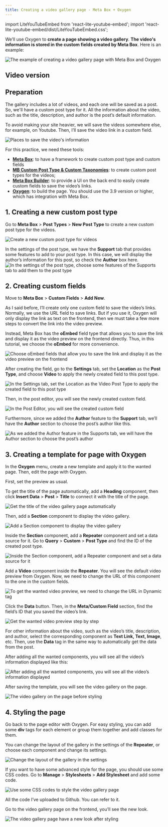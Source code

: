 ```yaml
---
title: Creating a video gallery page - Meta Box + Oxygen
---
```


import LiteYouTubeEmbed from 'react-lite-youtube-embed';
import 'react-lite-youtube-embed/dist/LiteYouTubeEmbed.css';

We’ll use Oxygen to **create a page showing a video gallery**. **The video's information is stored in the custom fields created by Meta Box**. Here is an example:

![The example of creating a video gallery page with Meta Box and Oxygen](https://i.imgur.com/xg6ygqB.png)

## Video version

<LiteYouTubeEmbed id='rs2kJI8NZYQ' />

## Preparation

The gallery includes a lot of videos, and each one will be saved as a post. So, we'll have a custom post type for it. All the information about the video, such as the title, description, and author is the post’s default information.

To avoid making your site heavier, we will save the videos somewhere else, for example, on Youtube. Then, I’ll save the video link in a custom field.

![Places to save the video's information](https://i.imgur.com/yBa2unw.png)

For this practice, we need these tools:

* **[Meta Box](https://metabox.io)**: to have a framework to create custom post type and custom fields
* **[MB Custom Post Type & Custom Taxonomies](https://metabox.io/plugins/custom-post-type/)**: to create custom post types for the videos;
* **[Meta Box Builder](https://metabox.io/plugins/meta-box-builder/)**: to provide a UI on the back end to easily create custom fields to save the video’s links.
* **[Oxygen](https://oxygenbuilder.com/)**: to build the page. You should use the 3.9 version or higher, which has integration with Meta Box.

## 1. Creating a new custom post type

Go to **Meta Box** > **Post Types** > **New Post Type** to create a new custom post type for the videos.

![Create a new custom post type for videos](https://i.imgur.com/Ddma0xi.png)

In the settings of the post type, we have the **Support** tab that provides some features to add to your post type. In this case, we will display the author’s information for this post, so check the **Author** box here.
![In the settings of the post type, choose some features of the Supports tab to add them to the post type](https://i.imgur.com/qSceLhJ.png)

## 2. Creating custom fields

Move to **Meta Box** > **Custom Fields** > **Add New**.

As I said before, I’ll create only one custom field to save the video’s links. Normally, we use the URL field to save links. But if you use it, Oxygen will only display the link as text on the frontend, then we must take a few more steps to convert the link into the video preview.

Instead, Meta Box has the **oEmbed** field type that allows you to save the link and display it as the video preview on the frontend directly. Thus, in this tutorial, we choose the **oEmbed** for more convenience.

![Choose oEmbed fields that allow you to save the link and display it as the video preview on the frontend](https://i.imgur.com/3Q52CkV.png)

After creating the field, go to the **Settings** tab, set the **Location** as the **Post Type**, and choose **Video** to apply the newly created field to this post type.

![In the Settings tab, set the Location as the Video Post Type to apply the created field to this post type](https://i.imgur.com/yh6aob5.png)

Then, in the post editor, you will see the newly created custom field.

![In the Post Editor, you will see the created custom field](https://i.imgur.com/FM7J0e6.png)

Furthermore, since we added the **Author** feature to the **Support** tab, we’ll have the **Author** section to choose the post’s author like this.

![As we added the Author feature in the Supports tab, we will have the Author section to choose the post’s author](https://i.imgur.com/UkjEHH1.png)

## 3. Creating a template for page with Oxygen

In the **Oxygen** menu, create a new template and apply it to the wanted page. Then, edit the page with Oxygen.

First, set the preview as usual.

To get the title of the page automatically, add a **Heading** component, then click **Insert Data** > **Post** > **Title** to connect it with the title of the page.

![Get the title of the video gallery page automatically](https://i.imgur.com/gR1Xwe8.gif)

Then, add a **Section** component to display the video gallery.

![Add a Section component to display the video gallery](https://i.imgur.com/ajscNU2.png)

Inside the **Section** component, add a **Repeater** component and set a data source for it. Go to **Query** > **Custom** > **Post Type** and find the ID of the created post type.

![Inside the Section component, add a Repeater component and set a data source for it](https://i.imgur.com/MVf3BNJ.gif)

Add a **Video** component inside the **Repeater**. You will see the default video preview from Oxygen. Now, we need to change the URL of this component to the one in the custom fields.

![To get the wanted video preview, we need to change the URL in Dynamic tag](https://i.imgur.com/7rgAiUf.png)

Click the **Data** button. Then, in the **Meta/Custom Field** section, find the field’s ID that you saved the video’s link.

![Get the wanted video preview step by step](https://i.imgur.com/8SXcNPn.gif)

For other information about the video, such as the video’s title, description, and author, select the corresponding component as **Text Link, Text, Image**, etc. Then, use the **Data** tag in the same way to automatically get the data from the post.

After adding all the wanted components, you will see all the video’s information displayed like this:

![After adding all the wanted components, you will see all the video’s information displayed](https://i.imgur.com/cZ453jD.png)

After saving the template, you will see the video gallery on the page.

![The video gallery on the page before styling](https://i.imgur.com/5py7iGN.png)

## 4. Styling the page

Go back to the page editor with Oxygen. For easy styling, you can add some **div** tags for each element or group them together and add classes for them.

You can change the layout of the gallery in the settings of the **Repeater**, or choose each component and change its settings.

![Change the layout of the gallery in the settings](https://i.imgur.com/9a01tAh.png)

If you want to have some advanced style for the page, you should use some CSS codes. Go to **Manage** > **Stylesheets** > **Add Stylesheet** and add some code.

![Use some CSS codes to style the video gallery page](https://i.imgur.com/9cX1mYv.png)

All the code I’ve uploaded to Github. You can refer to it.

Go to the video gallery page on the frontend, you’ll see the new look.

![The video gallery page have a new look after styling](https://i.imgur.com/xg6ygqB.png)

